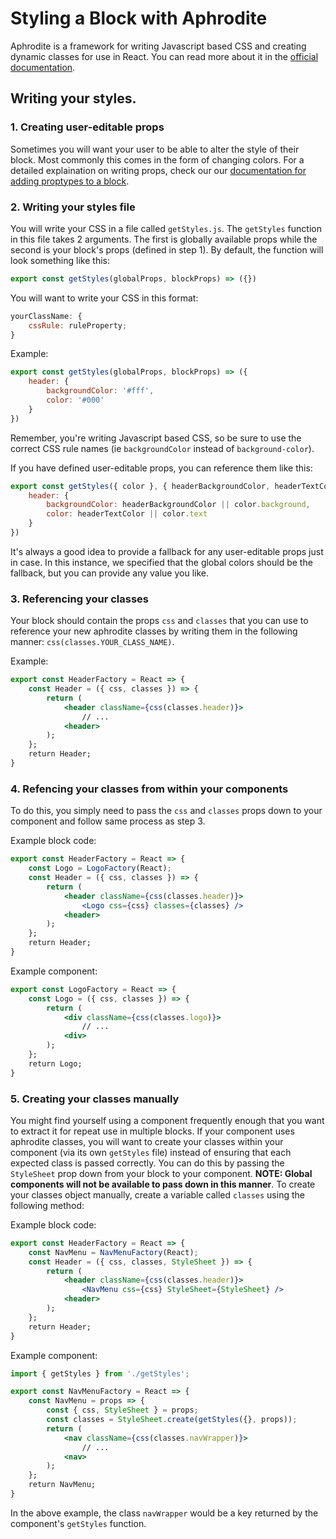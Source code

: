 # Styling a Block with Aphrodite

Aphrodite is a framework for writing Javascript based CSS and creating dynamic classes for use in React. You can read more about it in the <a href="https://github.com/Khan/aphrodite" target="_blank">official documentation</a>.

## Writing your styles.

### 1. Creating user-editable props

Sometimes you will want your user to be able to alter the style of their block. Most commonly this comes in the form of changing colors. For a detailed explaination on writing props, check our our <a href="/volusion/element-documentation/blob/master/how-to/proptypes/README.md">documentation for adding proptypes to a block</a>.

### 2. Writing your styles file

You will write your CSS in a file called `getStyles.js`. The `getStyles` function in this file takes 2 arguments. The first is globally available props while the second is your block's props (defined in step 1). By default, the function will look something like this:

```javascript
export const getStyles(globalProps, blockProps) => ({})
```

You will want to write your CSS in this format:

```javascript
yourClassName: {
    cssRule: ruleProperty;
}
```

Example:

```javascript
export const getStyles(globalProps, blockProps) => ({
    header: {
        backgroundColor: '#fff',
        color: '#000'
    }
})
```

Remember, you're writing Javascript based CSS, so be sure to use the correct CSS rule names (ie `backgroundColor` instead of `background-color`).

If you have defined user-editable props, you can reference them like this:

```javascript
export const getStyles({ color }, { headerBackgroundColor, headerTextColor }) => ({
    header: {
        backgroundColor: headerBackgroundColor || color.background,
        color: headerTextColor || color.text
    }
})
```

It's always a good idea to provide a fallback for any user-editable props just in case. In this instance, we specified that the global colors should be the fallback, but you can provide any value you like.

### 3. Referencing your classes

Your block should contain the props `css` and `classes` that you can use to reference your new aphrodite classes by writing them in the following manner: `css(classes.YOUR_CLASS_NAME)`.

Example:

```jsx
export const HeaderFactory = React => {
    const Header = ({ css, classes }) => {
        return (
            <header className={css(classes.header)}>
                // ...
            <header>
        );
    };
    return Header;
}
```

### 4. Refencing your classes from within your components

To do this, you simply need to pass the `css` and `classes` props down to your component and follow same process as step 3.

Example block code:

```jsx
export const HeaderFactory = React => {
    const Logo = LogoFactory(React);
    const Header = ({ css, classes }) => {
        return (
            <header className={css(classes.header)}>
                <Logo css={css} classes={classes} />
            <header>
        );
    };
    return Header;
}
```

Example component:

```jsx
export const LogoFactory = React => {
    const Logo = ({ css, classes }) => {
        return (
            <div className={css(classes.logo)}>
                // ...
            <div>
        );
    };
    return Logo;
}
```

### 5. Creating your classes manually

You might find yourself using a component frequently enough that you want to extract it for repeat use in multiple blocks. If your component uses aphrodite classes, you will want to create your classes within your component (via its own `getStyles` file) instead of ensuring that each expected class is passed correctly. You can do this by passing the `StyleSheet` prop down from your block to your component. <strong>NOTE: Global components will not be available to pass down in this manner</strong>. To create your classes object manually, create a variable called `classes` using the following method:

Example block code:

```jsx
export const HeaderFactory = React => {
    const NavMenu = NavMenuFactory(React);
    const Header = ({ css, classes, StyleSheet }) => {
        return (
            <header className={css(classes.header)}>
                <NavMenu css={css} StyleSheet={StyleSheet} />
            <header>
        );
    };
    return Header;
}
```

Example component:

```jsx
import { getStyles } from './getStyles';

export const NavMenuFactory = React => {
    const NavMenu = props => {
        const { css, StyleSheet } = props;
        const classes = StyleSheet.create(getStyles({}, props));
        return (
            <nav className={css(classes.navWrapper)}>
                // ...
            <nav>
        );
    };
    return NavMenu;
}
```

In the above example, the class `navWrapper` would be a key returned by the component's `getStyles` function.
